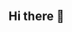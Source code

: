 ## Hi there 👋

<!--
**Danto2lonely/Danto2lonely** is a ✨ _special_ ✨ repository because its `README.md` (this file) appears on your GitHub profile.

Here are some ideas to get you started:

- 🔭 I’m currently working on IoT
- 🌱 I’m currently learning Bachelor of Electrical and Telecommunication
- 📫 How to reach me: 24021747@vnu.edu.vn
- 😄 Pronouns: lol who give a damn bout it tho
- ⚡ Fun fact: I can play guitar lol
-->

